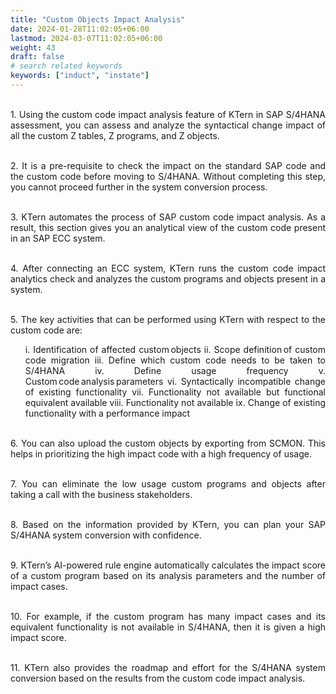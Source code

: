 ```yaml
---
title: "Custom Objects Impact Analysis"
date: 2024-01-28T11:02:05+06:00
lastmod: 2024-03-07T11:02:05+06:00
weight: 43
draft: false
# search related keywords
keywords: ["induct", "instate"]
---
```

<div style='text-align: justify;'>

</br>1. Using the custom code impact analysis feature of KTern in SAP S/4HANA assessment, you can assess and analyze the syntactical change impact of all the custom Z tables, Z programs, and Z objects. 

</br>2. It is a pre-requisite to check the impact on the standard SAP code and the custom code before moving to S/4HANA. Without completing this step, you cannot proceed further in the system conversion process.

</br>3. KTern automates the process of SAP custom code impact analysis. As a result, this section gives you an analytical view of the custom code present in an SAP ECC system. 

</br>4. After connecting an ECC system, KTern runs the custom code impact analytics check and analyzes the custom programs and objects present in a system.

</br>5. The key activities that can be performed using KTern with respect to the custom code are:
<ul>
i. Identification of affected custom objects
ii. Scope definition of custom code migration
iii. Define which custom code needs to be taken to S/4HANA
iv. Define usage frequency
v. Custom code analysis parameters
vi. Syntactically incompatible change of existing functionality
vii. Functionality not available but functional equivalent available
viii. Functionality not available
ix. Change of existing functionality with a performance impact
</ul>

</br>6. You can also upload the custom objects by exporting from SCMON. This helps in prioritizing the high impact code with a high frequency of usage. 

</br>7. You can eliminate the low usage custom programs and objects after taking a call with the business stakeholders.

[comment]:![](https://storage.googleapis.com/ktern-docs-files/cc-2.png)

</br>8. Based on the information provided by KTern, you can plan your SAP S/4HANA system conversion with confidence.

</br>9. KTern’s AI-powered rule engine automatically calculates the impact score of a custom program based on its analysis parameters and the number of impact cases. 

</br>10. For example, if the custom program has many impact cases and its equivalent functionality is not available in S/4HANA, then it is given a high impact score.

</br>11. KTern also provides the roadmap and effort for the S/4HANA system conversion based on the results from the custom code impact analysis.

</div>